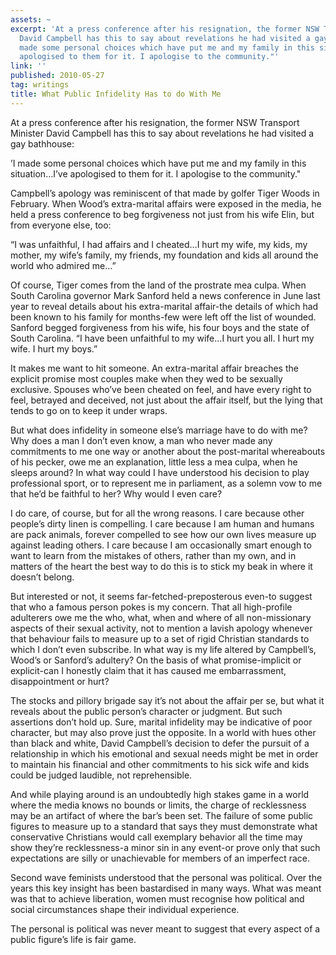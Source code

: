 ```yaml
---
assets: ~
excerpt: 'At a press conference after his resignation, the former NSW Transport Minister
  David Campbell has this to say about revelations he had visited a gay bathhouse:  ’I
  made some personal choices which have put me and my family in this situation…I’ve
  apologised to them for it. I apologise to the community."'
link: ''
published: 2010-05-27
tag: writings
title: What Public Infidelity Has to do With Me
---
```

At a press conference after his resignation, the former NSW
Transport Minister David Campbell has this to say about revelations he
had visited a gay bathhouse:

’I made some personal choices which have put me and my family in
this situation…I’ve apologised to them for it. I apologise to the
community."

Campbell’s apology was reminiscent of that made by golfer Tiger Woods in
February. When Wood’s extra-marital affairs were exposed in the media,
he held a press conference to beg forgiveness not just from his wife
Elin, but from everyone else, too:

“I was unfaithful, I had affairs and I cheated…I hurt my wife, my kids,
my mother, my wife’s family, my friends, my foundation and kids all
around the world who admired me…”

Of course, Tiger comes from the land of the prostrate mea culpa. When
South Carolina governor Mark Sanford held a news conference in June last
year to reveal details about his extra-marital affair-the details of
which had been known to his family for months-few were left off the list
of wounded. Sanford begged forgiveness from his wife, his four boys and
the state of South Carolina. “I have been unfaithful to my wife…I hurt
you all. I hurt my wife. I hurt my boys.”

It makes me want to hit someone. An extra-marital affair breaches the
explicit promise most couples make when they wed to be sexually
exclusive. Spouses who’ve been cheated on feel, and have every right to
feel, betrayed and deceived, not just about the affair itself, but the
lying that tends to go on to keep it under wraps.

But what does infidelity in someone else’s marriage have to do with me?
Why does a man I don’t even know, a man who never made any commitments
to me one way or another about the post-marital whereabouts of his
pecker, owe me an explanation, little less a mea culpa, when he sleeps
around? In what way could I have understood his decision to play
professional sport, or to represent me in parliament, as a solemn vow to
me that he’d be faithful to her? Why would I even care?

I do care, of course, but for all the wrong reasons. I care because
other people’s dirty linen is compelling. I care because I am human and
humans are pack animals, forever compelled to see how our own lives
measure up against leading others. I care because I am occasionally
smart enough to want to learn from the mistakes of others, rather than
my own, and in matters of the heart the best way to do this is to stick
my beak in where it doesn’t belong.

But interested or not, it seems far-fetched-preposterous even-to suggest
that who a famous person pokes is my concern. That all high-profile
adulterers owe me the who, what, when and where of all non-missionary
aspects of their sexual activity, not to mention a lavish apology
whenever that behaviour fails to measure up to a set of rigid Christian
standards to which I don’t even subscribe. In what way is my life
altered by Campbell’s, Wood’s or Sanford’s adultery? On the basis of
what promise-implicit or explicit-can I honestly claim that it has
caused me embarrassment, disappointment or hurt?

The stocks and pillory brigade say it’s not about the affair per se, but
what it reveals about the public person’s character or judgment. But
such assertions don’t hold up. Sure, marital infidelity may be
indicative of poor character, but may also prove just the opposite. In a
world with hues other than black and white, David Campbell’s decision to
defer the pursuit of a relationship in which his emotional and sexual
needs might be met in order to maintain his financial and other
commitments to his sick wife and kids could be judged laudible, not
reprehensible.

And while playing around is an undoubtedly high stakes game in a world
where the media knows no bounds or limits, the charge of recklessness
may be an artifact of where the bar’s been set. The failure of some
public figures to measure up to a standard that says they must
demonstrate what conservative Christians would call exemplary behavior
all the time may show they’re recklessness-a minor sin in any event-or
prove only that such expectations are silly or unachievable for members
of an imperfect race.

Second wave feminists understood that the personal was political. Over
the years this key insight has been bastardised in many ways. What was
meant was that to achieve liberation, women must recognise how political
and social circumstances shape their individual experience.

The personal is political was never meant to suggest that every aspect
of a public figure’s life is fair game.